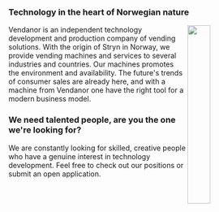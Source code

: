 ### Technology in the heart of Norwegian nature

<img src="https://assets.website-files.com/5f3247df97e9211627201cd9/5f6b39c7dc1b764da3bdca4d_Vendanor-propan-automat-splitt-alpha-p-1080.png" width="30%" align="right">

Vendanor is an independent  technology development and production company of vending solutions. With the origin of Stryn in Norway, we provide vending machines and services to several industries and countries. Our machines promotes the environment and availability. The future's trends of consumer sales are already here, and with a machine from Vendanor one have the right tool for a modern business model.

### We need talented people, are you the one we're looking for?

We are constantly looking for skilled, creative people who have a genuine interest in technology development. Feel free to check out our positions or submit an open application.
